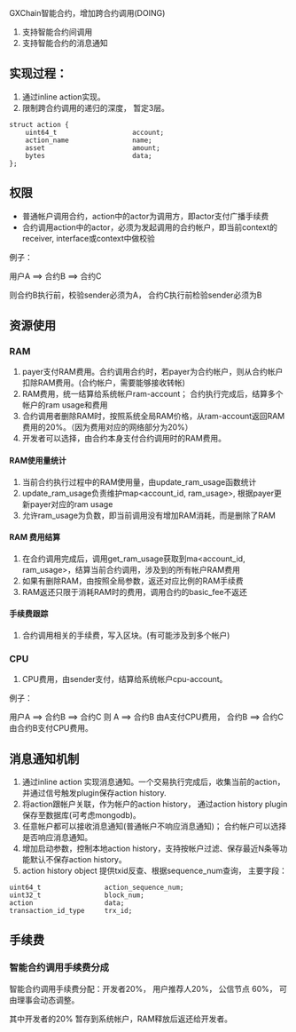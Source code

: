 
GXChain智能合约，增加跨合约调用(DOING)

1.  支持智能合约间调用
2.  支持智能合约的消息通知


## 实现过程：

1. 通过inline action实现。
2. 限制跨合约调用的递归的深度， 暂定3层。

```
struct action {
    uint64_t                   account;
    action_name                name;
    asset                      amount;
    bytes                      data;
};
```

## 权限

- 普通帐户调用合约，action中的actor为调用方，即actor支付广播手续费
- 合约调用action中的actor，必须为发起调用的合约帐户，即当前context的receiver,  interface或context中做校验

例子：

用户A ==> 合约B ==>  合约C

则合约B执行前，校验sender必须为A， 合约C执行前检验sender必须为B


## 资源使用

### RAM

1. payer支付RAM费用。合约调用合约时，若payer为合约帐户，则从合约帐户扣除RAM费用。(合约帐户，需要能够接收转帐)
2. RAM费用，统一结算给系统帐户ram-account； 合约执行完成后，结算多个帐户的ram usage和费用
3. 合约调用者删除RAM时，按照系统全局RAM价格，从ram-account返回RAM费用的20%。（因为费用对应的网络部分为20%）
4. 开发者可以选择，由合约本身支付合约调用时的RAM费用。

#### RAM使用量统计

1. 当前合约执行过程中的RAM使用量，由update_ram_usage函数统计
2. update_ram_usage负责维护map<account_id, ram_usage>,  根据payer更新payer对应的ram usage
3. 允许ram_usage为负数，即当前调用没有增加RAM消耗，而是删除了RAM

#### RAM 费用结算
1. 在合约调用完成后，调用get_ram_usage获取到ma<account_id, ram_usage>，结算当前合约调用，涉及到的所有帐户RAM费用
2. 如果有删除RAM，由按照全局参数，返还对应比例的RAM手续费
3. RAM返还只限于消耗RAM时的费用，调用合约的basic_fee不返还

#### 手续费跟踪
1. 合约调用相关的手续费，写入区块。(有可能涉及到多个帐户)

### CPU
1. CPU费用，由sender支付，结算给系统帐户cpu-account。

例子：

用户A ==> 合约B ==> 合约C
则 A ==> 合约B 由A支付CPU费用， 合约B ==> 合约C 由合约B支付CPU费用。

## 消息通知机制
1. 通过inline action 实现消息通知。一个交易执行完成后，收集当前的action，并通过信号触发plugin保存action history.
2. 将action跟帐户关联，作为帐户的action history， 通过action history plugin保存至数据库(可考虑mongodb)。
3. 任意帐户都可以接收消息通知(普通帐户不响应消息通知)； 合约帐户可以选择是否响应消息通知。
4. 增加启动参数，控制本地action history，支持按帐户过滤、保存最近N条等功能默认不保存action history。
5. action history object 提供txid反查、根据sequence_num查询， 主要字段：
```
uint64_t                action_sequence_num;
uint32_t                block_num;
action                  data;
transaction_id_type     trx_id;

```


## 手续费

### 智能合约调用手续费分成

智能合约调用手续费分配：开发者20%， 用户推荐人20%， 公信节点 60%， 可由理事会动态调整。

其中开发者的20% 暂存到系统帐户，RAM释放后返还给开发者。
